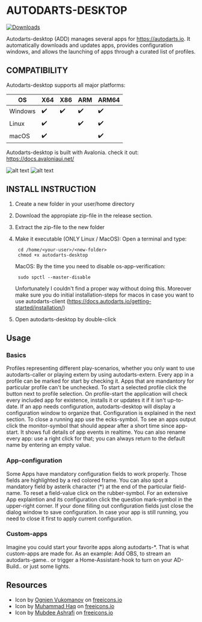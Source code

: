 # AUTODARTS-DESKTOP
[![Downloads](https://img.shields.io/github/downloads/lbormann/autodarts-desktop/total.svg)](https://github.com/lbormann/autodarts-desktop/releases/latest)

Autodarts-desktop (ADD) manages several apps for https://autodarts.io.
It automatically downloads and updates apps, provides configuration windows, and allows the launching of apps through a curated list of profiles.


## COMPATIBILITY

Autodarts-desktop supports all major platforms:

| OS | X64 | X86 | ARM | ARM64
| ------------- | ------------- | ------------- | ------------- | ------------- | 
| Windows | :heavy_check_mark: | :heavy_check_mark: | :heavy_check_mark: | :heavy_check_mark: |
| Linux | :heavy_check_mark: |  | :heavy_check_mark: | :heavy_check_mark: |
| macOS | :heavy_check_mark: |  |  | :heavy_check_mark: |

Autodarts-desktop is built with Avalonia. check it out: https://docs.avaloniaui.net/


![alt text](https://github.com/lbormann/autodarts-desktop/blob/main/MAIN.PNG?raw=true)
![alt text](https://github.com/lbormann/autodarts-desktop/blob/main/SETTINGS.PNG?raw=true)



## INSTALL INSTRUCTION

1) Create a new folder in your user/home directory
2) Download the appropiate zip-file in the release section.
3) Extract the zip-file to the new folder
4) Make it executable (ONLY Linux / MacOS):
    Open a terminal and type:

        cd /home/<your-user>/<new-folder>
        chmod +x autodarts-desktop

    MacOS: By the time you need to disable os-app-verification:

        sudo spctl --master-disable 

    Unfortunately I couldn't find a proper way without doing this.
    Moreover make sure you do initial installation-steps for macos in case you want to use autodarts-client (https://docs.autodarts.io/getting-started/installation/)

5) Open autodarts-desktop by double-click



## Usage

### Basics

Profiles representing different play-scenarios, whether you only want to use autodarts-caller or playing extern by using autodarts-extern.
Every app in a profile can be marked for start by checking it. Apps that are mandantory for particular profile can't be unchecked.
To start a selected profile click the button next to profile selection. On profile-start the application will check every included app for existence, installs it or updates it if it isn't up-to-date. If an app needs configuration, autodarts-desktop will display a configuration window to organize that. Configuration is explained in the next section.
To close a running app use the ecks-symbol. To see an apps output click the monitor-symbol that should appear after a short time since app-start. It shows full details of app events in realtime. 
You can also rename every app: use a right click for that; you can always return to the default name by entering an empty value.

### App-configuration

Some Apps have mandatory configuration fields to work properly. Those fields are highlighted by a red colored frame. You can also spot a mandatory field by asterik character (*) at the end of the particular field-name. To reset a field-value click on the rubber-symbol.
For an extensive App explaintion and its configuration click the question mark-symbol in the upper-right corner.
If your done filling out configuration fields just close the dialog window to save configuration. In case your app is still running, you need to close it first to apply current configuration. 

### Custom-apps

Imagine you could start your favorite apps along autodarts-*. That is what custom-apps are made for. As an example: Add OBS, to stream an autodarts-game.. or trigger a Home-Assistant-hook to turn on your AD-Build.. or just some lights. 


## Resources

- Icon by <a href="https://freeicons.io/profile/8178">Ognjen Vukomanov</a> on <a href="https://freeicons.io">freeicons.io</a>
- Icon by <a href="https://freeicons.io/profile/823">Muhammad Haq</a> on <a href="https://freeicons.io">freeicons.io</a>                             
- Icon by <a href="https://freeicons.io/profile/85671">Mubdee Ashrafi</a> on <a href="https://freeicons.io">freeicons.io</a>                             
